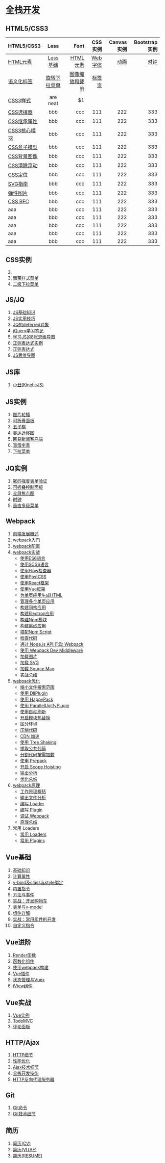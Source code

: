 ﻿# [全栈开发](https://whjin.github.io/full-stack-development/) #

## HTML5/CSS3 ##

|HTML5/CSS3         | Less           | Font  | CSS实例 | Canvas实例 | Bootstrap实例
| ------------- |:-------------:| -----:| --------:|---------:|-------:|
| [HTML元素](https://whjin.github.io/full-stack-development/posts/HTML%E5%85%83%E7%B4%A0.html) | [Less基础](https://whjin.github.io/full-stack-development/posts/Less%E5%9F%BA%E7%A1%80.html) | [HTML元素](https://whjin.github.io/full-stack-development/posts/HTML%E5%85%83%E7%B4%A0.html) | [Web字体](https://whjin.github.io/full-stack-development/posts/Web%E5%AD%97%E4%BD%93.html) | [动画](https://whjin.github.io/full-stack-development/instance/css/animation/index.html) | [时钟](https://whjin.github.io/full-stack-development/instance/canvas/clock/index.html) | [图书列表](https://whjin.github.io/full-stack-development/instance/bootstrap/book-list/index.html)|
| [语义化标签](https://whjin.github.io/full-stack-development/posts/%E8%AF%AD%E4%B9%89%E5%8C%96%E6%A0%87%E7%AD%BE.html)| [旋转下拉菜单](https://whjin.github.io/full-stack-development/instance/css/rotate-dropdown-menu/index.html)| [图像缩放和裁剪](https://whjin.github.io/full-stack-development/instance/canvas/imageCut/index.html) | [标签页](https://whjin.github.io/full-stack-development/instance/bootstrap/tabPage/index.html) |
| [CSS3样式](https://whjin.github.io/full-stack-development/posts/CSS3%E6%A0%B7%E5%BC%8F.html) | are neat      |    $1 |
| [CSS选择器](https://whjin.github.io/full-stack-development/posts/CSS%E9%80%89%E6%8B%A9%E5%99%A8.html) | bbb      |    ccc | 111 | 222 | 333 |
| [CSS继承属性](https://whjin.github.io/full-stack-development/posts/CSS%E7%BB%A7%E6%89%BF%E5%B1%9E%E6%80%A7.html) | bbb      |    ccc | 111 | 222 | 333 |
| [CSS3核心模块](https://whjin.github.io/full-stack-development/posts/CSS3%E6%A0%B8%E5%BF%83%E6%A8%A1%E5%9D%97.html) | bbb      |    ccc | 111 | 222 | 333 |
| [CSS盒子模型](https://whjin.github.io/full-stack-development/posts/CSS%E7%9B%92%E5%AD%90%E6%A8%A1%E5%9E%8B.html) | bbb      |    ccc | 111 | 222 | 333 |
| [CSS背景图像](https://whjin.github.io/full-stack-development/posts/CSS%E8%83%8C%E6%99%AF%E5%9B%BE%E5%83%8F.html) | bbb      |    ccc | 111 | 222 | 333 |
| [CSS清除浮动](https://whjin.github.io/full-stack-development/posts/CSS%E6%B8%85%E9%99%A4%E6%B5%AE%E5%8A%A8.html) | bbb      |    ccc | 111 | 222 | 333 |
| [CSS定位](https://whjin.github.io/full-stack-development/posts/CSS%E5%AE%9A%E4%BD%8D.html) | bbb      |    ccc | 111 | 222 | 333 |
| [SVG指南](https://whjin.github.io/full-stack-development/posts/SVG%E6%8C%87%E5%8D%97.html) | bbb      |    ccc | 111 | 222 | 333 |
| [弹性图片](https://whjin.github.io/full-stack-development/posts/%E5%BC%B9%E6%80%A7%E5%9B%BE%E7%89%87.html) | bbb      |    ccc | 111 | 222 | 333 |
| [CSS BFC](https://whjin.github.io/full-stack-development/posts/CSS%20BFC.html) | bbb      |    ccc | 111 | 222 | 333 |
| aaa | bbb      |    ccc | 111 | 222 | 333 |
| aaa | bbb      |    ccc | 111 | 222 | 333 |
| aaa | bbb      |    ccc | 111 | 222 | 333 |
| aaa | bbb      |    ccc | 111 | 222 | 333 |
| aaa | bbb      |    ccc | 111 | 222 | 333 |

## CSS实例 ##


2. 
3. [飘带样式菜单](https://whjin.github.io/full-stack-development/instance/css/ribbonMenu/index.html)
4. [二级下拉菜单](https://whjin.github.io/full-stack-development/instance/css/dropdownMenu/index.html)


## JS/JQ ##

1. [JS基础知识](https://whjin.github.io/full-stack-development/posts/JS%E5%9F%BA%E7%A1%80%E7%9F%A5%E8%AF%86.html)
2. [JS实用技巧](https://whjin.github.io/full-stack-development/posts/JS%E5%AE%9E%E7%94%A8%E6%8A%80%E5%B7%A7.html)
3. [JQ的deferred对象](https://whjin.github.io/full-stack-development/posts/JQ%E7%9A%84deferred%E5%AF%B9%E8%B1%A1.html)
4. [jQuery学习笔记](https://whjin.github.io/full-stack-development/posts/jQuery%E5%AD%A6%E4%B9%A0%E7%AC%94%E8%AE%B0.html)
5. [学习JS的8张思维导图](https://whjin.github.io/full-stack-development/posts/%E5%AD%A6%E4%B9%A0JS%E7%9A%848%E5%BC%A0%E6%80%9D%E7%BB%B4%E5%AF%BC%E5%9B%BE.html)
6. [正则表达式实例](https://whjin.github.io/full-stack-development/posts/%E6%AD%A3%E5%88%99%E8%A1%A8%E8%BE%BE%E5%BC%8F%E5%AE%9E%E4%BE%8B.html)
7. [正则表达式](https://whjin.github.io/full-stack-development/posts/%E6%AD%A3%E5%88%99%E8%A1%A8%E8%BE%BE%E5%BC%8F.html)
8. [JS思维导图](https://whjin.github.io/full-stack-development/posts/JS%E6%80%9D%E7%BB%B4%E5%AF%BC%E5%9B%BE.html)

## JS库 ##

1. [小丑(KineticJS)](https://whjin.github.io/full-stack-development/instance/framework/KineticJS/index.html)

## JS实例 ##

1. [图片轮播](https://whjin.github.io/full-stack-development/instance/js/slideshow/index.html)
2. [可折叠面板](https://whjin.github.io/full-stack-development/instance/js/foldablePanel/index.html)
3. [五子棋](https://whjin.github.io/full-stack-development/instance/js/gobang/index.html)
4. [春运迁移图](https://whjin.github.io/full-stack-development/instance/js/migration-map/index.html)
5. [网易新闻客户端](https://whjin.github.io/full-stack-development/instance/js/newsClient/index.html)
6. [盲僧李青](https://whjin.github.io/full-stack-development/instance/js/webPage/index.html)
7. [下拉菜单](https://whjin.github.io/full-stack-development/instance/js/dropdown-menu/index.html)

## JQ实例 ##

1. [密码强度表单验证](https://whjin.github.io/full-stack-development/instance/jquery/pwdMeter/index.html)
2. [可折叠控制面板](https://whjin.github.io/full-stack-development/instance/jquery/foldable-control-panel/index.html)
3. [全屏焦点图](https://whjin.github.io/full-stack-development/instance/jquery/focus-picture/index.html)
4. [时钟](https://whjin.github.io/full-stack-development/instance/jquery/clock/index.html)
5. [垂直多级菜单](https://whjin.github.io/full-stack-development/instance/jquery/multi-menu/index.html)

## Webpack ##

1. [前端发展概述](https://whjin.github.io/full-stack-development/posts/%E5%89%8D%E7%AB%AF%E5%8F%91%E5%B1%95%E6%A6%82%E8%BF%B0.html)
2. [webpack入门](https://whjin.github.io/full-stack-development/posts/webpack%E5%85%A5%E9%97%A8.html)
3. [webpack配置](https://whjin.github.io/full-stack-development/posts/webpack%E9%85%8D%E7%BD%AE.html)
4. [webpack实战](https://whjin.github.io/full-stack-development/posts/webpack%E5%AE%9E%E6%88%98.html)
    - [使用ES6语言](https://whjin.github.io/full-stack-development/posts/%E4%BD%BF%E7%94%A8ES6%E8%AF%AD%E8%A8%80.html)
    - [使用SCSS语言](https://whjin.github.io/full-stack-development/posts/%E4%BD%BF%E7%94%A8SCSS%E8%AF%AD%E8%A8%80.html)
    - [使用Flow检查器](https://whjin.github.io/full-stack-development/posts/%E4%BD%BF%E7%94%A8Flow%E6%A3%80%E6%9F%A5%E5%99%A8.html)
    - [使用PostCSS](https://whjin.github.io/full-stack-development/posts/%E4%BD%BF%E7%94%A8PostCSS.html)
    - [使用React框架](https://whjin.github.io/full-stack-development/posts/%E4%BD%BF%E7%94%A8React%E6%A1%86%E6%9E%B6.html)
    - [使用Vue框架](https://whjin.github.io/full-stack-development/posts/%E4%BD%BF%E7%94%A8Vue%E6%A1%86%E6%9E%B6.html)
    - [为单页应用生成HTML](https://whjin.github.io/full-stack-development/posts/%E4%B8%BA%E5%8D%95%E9%A1%B5%E5%BA%94%E7%94%A8%E7%94%9F%E6%88%90HTML.html)
    - [管理多个单页应用](https://whjin.github.io/full-stack-development/posts/%E7%AE%A1%E7%90%86%E5%A4%9A%E4%B8%AA%E5%8D%95%E9%A1%B5%E5%BA%94%E7%94%A8.html)
    - [构建同构应用](https://whjin.github.io/full-stack-development/posts/%E6%9E%84%E5%BB%BA%E5%90%8C%E6%9E%84%E5%BA%94%E7%94%A8.html) 
    - [构建Electron应用](https://whjin.github.io/full-stack-development/posts/%E6%9E%84%E5%BB%BAElectron%E5%BA%94%E7%94%A8.html)
    - [构建Npm模块](https://whjin.github.io/full-stack-development/posts/%E6%9E%84%E5%BB%BANpm%E6%A8%A1%E5%9D%97.html)
    - [构建离线应用](https://whjin.github.io/full-stack-development/posts/%E6%9E%84%E5%BB%BA%E7%A6%BB%E7%BA%BF%E5%BA%94%E7%94%A8.html)
    - [搭配Npm Script](https://whjin.github.io/full-stack-development/posts/%E6%90%AD%E9%85%8DNpm%20Script.html)
    - [检查代码](https://whjin.github.io/full-stack-development/posts/%E6%A3%80%E6%9F%A5%E4%BB%A3%E7%A0%81.html)
    - [通过 Node.js API 启动 Webpack](https://whjin.github.io/full-stack-development/posts/%E6%A3%80%E6%9F%A5%E4%BB%A3%E7%A0%81.html)
    - [使用 Webpack Dev Middleware](https://whjin.github.io/full-stack-development/posts/%E4%BD%BF%E7%94%A8%20Webpack%20Dev%20Middleware.html)
    - [加载图片](https://whjin.github.io/full-stack-development/posts/%E5%8A%A0%E8%BD%BD%E5%9B%BE%E7%89%87.html)
    - [加载 SVG](https://whjin.github.io/full-stack-development/posts/%E5%8A%A0%E8%BD%BD%20SVG.html)
    - [加载 Source Map](https://whjin.github.io/full-stack-development/posts/%E5%8A%A0%E8%BD%BD%20Source%20Map.html)
    - [实战总结](https://whjin.github.io/full-stack-development/posts/%E5%AE%9E%E6%88%98%E6%80%BB%E7%BB%93.html)
5. [webpack优化](https://whjin.github.io/full-stack-development/posts/webpack%E4%BC%98%E5%8C%96.html)
    - [缩小文件搜索范围](https://whjin.github.io/full-stack-development/posts/%E7%BC%A9%E5%B0%8F%E6%96%87%E4%BB%B6%E6%90%9C%E7%B4%A2%E8%8C%83%E5%9B%B4.html)
    - [使用 DllPlugin](https://whjin.github.io/full-stack-development/posts/%E4%BD%BF%E7%94%A8%20DllPlugin.html)
    - [使用 HappyPack](https://whjin.github.io/full-stack-development/posts/%E4%BD%BF%E7%94%A8%20HappyPack.html)
    - [使用 ParallelUglifyPlugin](https://whjin.github.io/full-stack-development/posts/%E4%BD%BF%E7%94%A8%20ParallelUglifyPlugin.html)
    - [使用自动刷新](https://whjin.github.io/full-stack-development/posts/%E4%BD%BF%E7%94%A8%E8%87%AA%E5%8A%A8%E5%88%B7%E6%96%B0.html)
    - [开启模块热替换](https://whjin.github.io/full-stack-development/posts/%E5%BC%80%E5%90%AF%E6%A8%A1%E5%9D%97%E7%83%AD%E6%9B%BF%E6%8D%A2.html)
    - [区分环境](https://whjin.github.io/full-stack-development/posts/%E5%8C%BA%E5%88%86%E7%8E%AF%E5%A2%83.html)
    - [压缩代码](https://whjin.github.io/full-stack-development/posts/%E5%8E%8B%E7%BC%A9%E4%BB%A3%E7%A0%81.html)
    - [CDN 加速](https://whjin.github.io/full-stack-development/posts/CDN%20%E5%8A%A0%E9%80%9F.html)
    - [使用 Tree Shaking](https://whjin.github.io/full-stack-development/posts/%E4%BD%BF%E7%94%A8%20Tree%20Shaking.html)
    - [提取公共代码](https://whjin.github.io/full-stack-development/posts/%E4%BD%BF%E7%94%A8%20Tree%20Shaking.html)
    - [分割代码按需加载](https://whjin.github.io/full-stack-development/posts/%E5%88%86%E5%89%B2%E4%BB%A3%E7%A0%81%E6%8C%89%E9%9C%80%E5%8A%A0%E8%BD%BD.html)
    - [使用 Prepack](https://whjin.github.io/full-stack-development/posts/%E4%BD%BF%E7%94%A8%20Prepack.html)
    - [开启 Scope Hoisting](https://whjin.github.io/full-stack-development/posts/%E4%BD%BF%E7%94%A8%20Prepack.html)
    - [输出分析](https://whjin.github.io/full-stack-development/posts/%E8%BE%93%E5%87%BA%E5%88%86%E6%9E%90.html)
    - [优化总结](https://whjin.github.io/full-stack-development/posts/%E4%BC%98%E5%8C%96%E6%80%BB%E7%BB%93.html)
6. [webpack原理](https://whjin.github.io/full-stack-development/posts/webpack%E5%8E%9F%E7%90%86.html)
    - [工作原理概括](https://whjin.github.io/full-stack-development/posts/webpack%E5%8E%9F%E7%90%86.html)
    - [输出文件分析](https://whjin.github.io/full-stack-development/posts/%E8%BE%93%E5%87%BA%E6%96%87%E4%BB%B6%E5%88%86%E6%9E%90.html)
    - [编写 Loader](https://whjin.github.io/full-stack-development/posts/%E7%BC%96%E5%86%99%20Loader.html)
    - [编写 Plugin](https://whjin.github.io/full-stack-development/posts/%E7%BC%96%E5%86%99%20Plugin.html)
    - [调试 Webpack](https://whjin.github.io/full-stack-development/posts/%E8%B0%83%E8%AF%95%20Webpack.html)
    - [原理总结](https://whjin.github.io/full-stack-development/posts/%E5%8E%9F%E7%90%86%E6%80%BB%E7%BB%93.html)
7. 常用 Loaders
    - [常用 Loaders](https://whjin.github.io/full-stack-development/posts/%E5%B8%B8%E7%94%A8%20Loaders.html)
    - [常用 Plugins](https://whjin.github.io/full-stack-development/posts/%E5%B8%B8%E7%94%A8%20Plugins.html) 

## Vue基础 ##

1. [基础知识](https://whjin.github.io/full-stack-development/posts/%E5%9F%BA%E7%A1%80%E7%9F%A5%E8%AF%86.html)
2. [计算属性](https://whjin.github.io/full-stack-development/posts/%E8%AE%A1%E7%AE%97%E5%B1%9E%E6%80%A7.html)
3. [v-bind及class与style绑定](https://whjin.github.io/full-stack-development/posts/v-bind%E5%8F%8Aclass%E4%B8%8Estyle%E7%BB%91%E5%AE%9A.html)
4. [内置指令](https://whjin.github.io/full-stack-development/posts/%E5%86%85%E7%BD%AE%E6%8C%87%E4%BB%A4.html)
5. [方法与事件](https://whjin.github.io/full-stack-development/posts/%E6%96%B9%E6%B3%95%E4%B8%8E%E4%BA%8B%E4%BB%B6.html)
6. [实战：开发购物车](https://whjin.github.io/full-stack-development/posts/%E5%AE%9E%E6%88%98%EF%BC%9A%E5%BC%80%E5%8F%91%E8%B4%AD%E7%89%A9%E8%BD%A6.html)
7. [表单与v-model](https://whjin.github.io/full-stack-development/posts/%E5%AE%9E%E6%88%98%EF%BC%9A%E5%BC%80%E5%8F%91%E8%B4%AD%E7%89%A9%E8%BD%A6.html)
8. [组件详解](https://whjin.github.io/full-stack-development/posts/%E7%BB%84%E4%BB%B6%E8%AF%A6%E8%A7%A3.html)
9. [实战：常用组件的开发](https://whjin.github.io/full-stack-development/posts/%E5%AE%9E%E6%88%98%EF%BC%9A%E5%B8%B8%E7%94%A8%E7%BB%84%E4%BB%B6%E7%9A%84%E5%BC%80%E5%8F%91.html)
10. [自定义指令](https://whjin.github.io/full-stack-development/posts/%E8%87%AA%E5%AE%9A%E4%B9%89%E6%8C%87%E4%BB%A4.html)

## Vue进阶 ##

1. [Render函数](https://whjin.github.io/full-stack-development/posts/Render%E5%87%BD%E6%95%B0.html)
2. [函数化组件](https://whjin.github.io/full-stack-development/posts/%E5%87%BD%E6%95%B0%E5%8C%96%E7%BB%84%E4%BB%B6.html)
3. [使用webpack构建](https://whjin.github.io/full-stack-development/posts/%E4%BD%BF%E7%94%A8webpack%E6%9E%84%E5%BB%BA.html)
4. [Vue插件](https://whjin.github.io/full-stack-development/posts/Vue%E6%8F%92%E4%BB%B6.html)
5. [状态管理与Vuex](https://whjin.github.io/full-stack-development/posts/%E7%8A%B6%E6%80%81%E7%AE%A1%E7%90%86%E4%B8%8EVuex.html)
6. [iView组件](https://whjin.github.io/full-stack-development/posts/iView%E7%BB%84%E4%BB%B6.html)


## Vue实战 ##

1. [Vue实例](https://whjin.github.io/full-stack-development/posts/Vue%E5%AE%9E%E4%BE%8B.html)
2. [TodoMVC](https://whjin.github.io/full-stack-development/instance/vue/todoMVC/index.html)
3. [评论面板](https://whjin.github.io/full-stack-development/instance/vue/commentBoard/index.html)

## HTTP/Ajax ##

1. [HTTP细节](https://whjin.github.io/full-stack-development/posts/HTTP%E7%BB%86%E8%8A%82.html)
2. [性能优化](https://whjin.github.io/full-stack-development/posts/%E6%80%A7%E8%83%BD%E4%BC%98%E5%8C%96.html)
3. [Ajax技术细节](https://whjin.github.io/full-stack-development/posts/Ajax%E6%8A%80%E6%9C%AF%E7%BB%86%E8%8A%82.html)
4. [全栈开发技能](https://whjin.github.io/full-stack-development/posts/%E5%85%A8%E6%A0%88%E5%BC%80%E5%8F%91%E6%8A%80%E8%83%BD.html)
5. [HTTP反向代理服务器](https://whjin.github.io/full-stack-development/posts/HTTP%E5%8F%8D%E5%90%91%E4%BB%A3%E7%90%86%E6%9C%8D%E5%8A%A1%E5%99%A8.html)

## Git ##

1. [Git命令](https://whjin.github.io/full-stack-development/posts/Git%E5%91%BD%E4%BB%A4.html)
2. [Git技术细节](https://whjin.github.io/full-stack-development/posts/Git%E6%8A%80%E6%9C%AF%E7%BB%86%E8%8A%82.html)

## 简历 ##

1. [简历(CV)](https://whjin.github.io/full-stack-development/instance/project/cv/index.html)
2. [简历(VITAE)](https://whjin.github.io/full-stack-development/instance/project/vitae/index.html)
3. [简历(RESUME)](https://whjin.github.io/full-stack-development/instance/project/resume/index.html)